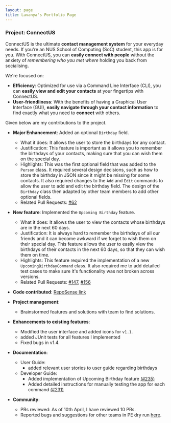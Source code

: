 ```yaml
---
layout: page
title: Lavanya's Portfolio Page
---
```


### Project: ConnectUS

ConnectUS is the ultimate **contact management system** for your everyday needs. If you're an NUS School of Computing (SoC) student, this app is for you. With ConnectUS, you can **easily connect with people** without the anxiety of _remembering who you met where_ holding you back from socialising.

We're focused on:
- **Efficiency**: Optimized for use via a Command Line Interface (CLI), you can **easily view and edit your contacts** at your fingertips with ConnectUS.
- **User-friendliness**: With the benefits of having a Graphical User Interface (GUI), **easily navigate through your contact information** to find exactly what you need to **connect** with others.

Given below are my contributions to the project.

* **Major Enhancement**: Added an optional `Birthday` field.
  * What it does: It allows the user to store the birthdays for any contact.
  * Justification: This feature is important as it allows you to remember the birthdays of your contacts, making sure that you can wish them on the special day.
  * Highlights: This was the first optional field that was added to the `Person` class. It required several design decisions, such as how to store
  the birthday in JSON since it might be missing for some contacts. It also required changes to the `Add` and `Edit` commands to allow the user to add and edit the birthday field. The design of the `Birthday` class then 
  adapted by other team members to add other optional fields.
  * Related Pull Requests: [#62](https://github.com/AY2223S2-CS2103T-W15-1/tp/pull/62)
* **New feature**: Implemented the `Upcoming Birthday` feature.
  * What it does: It allows the user to view the contacts whose birthdays are in the next 60 days.
  * Justification: It is always hard to remember the birthdays of all our friends and it can become awkward if we forget to wish them on their special day. This feature allows the user to easily view the birthdays of their contacts in the next 60 days, so that they can wish them on time.
  * Highlights: This feature required the implementation of a new `UpcomingBirthdayCommand` class. It also required me to add detailed test cases to make sure it's functionality was not broken across versions.
  * Related Pull Requests: [#147](https://github.com/AY2223S2-CS2103T-W15-1/tp/pull/147), [#156](https://github.com/AY2223S2-CS2103T-W15-1/tp/pull/156)

* **Code contributed**: [RepoSense link](https://nus-cs2103-ay2223s2.github.io/tp-dashboard/?search=vsamarth&breakdown=true&sort=groupTitle&sortWithin=title&since=2023-02-17&timeframe=commit&mergegroup=&groupSelect=groupByRepos&checkedFileTypes=docs~functional-code~test-code~other)

* **Project management**:
  * Brainstormed features and solutions with team to find solutions.

* **Enhancements to existing features**:
  * Modified the user interface and added icons for `v1.1`.
  * added JUnit tests for all features I implemented
  * Fixed bugs in v1.4.

* **Documentation**:
  * User Guide:
    * added relevant user stories to user guide regarding birthdays
  * Developer Guide:
    * Added implementation of Upcoming Birthday feature [(#235)](https://github.com/AY2223S2-CS2103T-W15-1/tp/pull/235)
    * Added detailed instructions for manually testing the app 
      for each command [(#231)](https://github.com/AY2223S2-CS2103T-W15-1/tp/pull/231)

* **Community**:
  * PRs reviewed: As of 10th April, I have reviewed 10 PRs.
  * Reported bugs and suggestions for other teams in PE dry run [here](https://github.com/vsamarth/ped).
